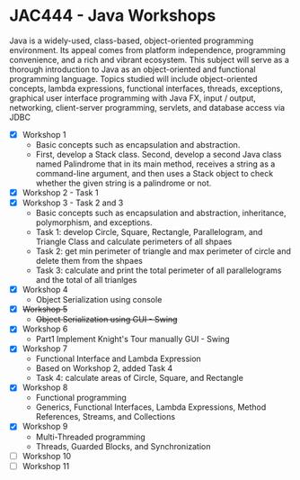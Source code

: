 # JAC444 - Java Workshops
Java is a widely-used, class-based, object-oriented programming environment. Its appeal comes from platform independence, programming convenience, and a rich and vibrant ecosystem. This subject will serve as a thorough introduction to Java as an object-oriented and functional programming language. Topics studied will include object-oriented concepts, lambda expressions, functional interfaces, threads, exceptions, graphical user interface programming with Java FX, input / output, networking, client-server programming, servlets, and database access via JDBC

- [x] Workshop 1
   -  Basic concepts such as encapsulation and abstraction.
   -  First, develop a Stack class. Second, develop a second Java class named Palindrome that in its main method, receives a string as a command-line argument, and then uses a Stack object to check whether the given string is a palindrome or not.
- [x] Workshop 2 - Task 1
- [x] Workshop 3 - Task 2 and 3
   -  Basic concepts such as encapsulation and abstraction, inheritance, polymorphism, and exceptions.
   -  Task 1: develop Circle, Square, Rectangle, Parallelogram, and Triangle Class and calculate perimeters of all shpaes
   -  Task 2: get min perimeter of triangle and max perimeter of circle and delete them from the shpaes
   -  Task 3: calculate and print the total perimeter of all parallelograms and the total of all trianlges
- [x] Workshop 4
   -  Object Serialization using console
- [x] ~~Workshop 5~~
   -  ~~Object Serialization using GUI - Swing~~
- [x] Workshop 6
   -  Part1 Implement Knight's Tour manually GUI - Swing
- [x] Workshop 7
   -  Functional Interface and Lambda Expression
   -  Based on Workshop 2, added Task 4
   -  Task 4: calculate areas of Circle, Square, and Rectangle 
- [x] Workshop 8
   - Functional programming
   - Generics, Functional Interfaces, Lambda Expressions, Method References, Streams, and Collections
- [x] Workshop 9 
   - Multi-Threaded programming
   - Threads, Guarded Blocks, and Synchronization
- [ ] Workshop 10
- [ ] Workshop 11
